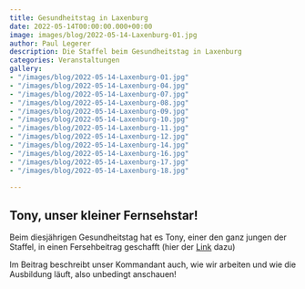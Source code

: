 ```yaml
---
title: Gesundheitstag in Laxenburg
date: 2022-05-14T00:00:00.000+00:00
image: images/blog/2022-05-14-Laxenburg-01.jpg
author: Paul Legerer
description: Die Staffel beim Gesundheitstag in Laxenburg
categories: Veranstaltungen
gallery:
- "/images/blog/2022-05-14-Laxenburg-01.jpg"
- "/images/blog/2022-05-14-Laxenburg-04.jpg"
- "/images/blog/2022-05-14-Laxenburg-07.jpg"
- "/images/blog/2022-05-14-Laxenburg-08.jpg"
- "/images/blog/2022-05-14-Laxenburg-09.jpg"
- "/images/blog/2022-05-14-Laxenburg-10.jpg"
- "/images/blog/2022-05-14-Laxenburg-11.jpg"
- "/images/blog/2022-05-14-Laxenburg-12.jpg"
- "/images/blog/2022-05-14-Laxenburg-14.jpg"
- "/images/blog/2022-05-14-Laxenburg-16.jpg"
- "/images/blog/2022-05-14-Laxenburg-17.jpg"
- "/images/blog/2022-05-14-Laxenburg-18.jpg"

---
```

## Tony, unser kleiner Fernsehstar!

Beim diesjährigen Gesundheitstag hat es Tony, einer den ganz jungen der Staffel, in einen Fersehbeitrag geschafft (hier der [Link](https://www.youtube.com/watch?v=YXqExx44g8A) dazu)

Im Beitrag beschreibt unser Kommandant auch, wie wir arbeiten und wie die Ausbildung läuft, also unbedingt anschauen!
